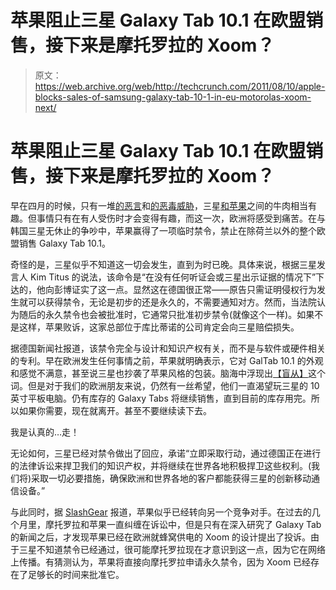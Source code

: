 # 苹果阻止三星 Galaxy Tab 10.1 在欧盟销售，接下来是摩托罗拉的 Xoom？

> 原文：<https://web.archive.org/web/http://techcrunch.com/2011/08/10/apple-blocks-sales-of-samsung-galaxy-tab-10-1-in-eu-motorolas-xoom-next/>

# 苹果阻止三星 Galaxy Tab 10.1 在欧盟销售，接下来是摩托罗拉的 Xoom？

早在四月的时候，只有一堆[的恶言](https://web.archive.org/web/20230203083527/https://techcrunch.com/2011/07/01/samsung-to-apple-you-say-copyist-we-say-competition/)和[的恶毒威胁](https://web.archive.org/web/20230203083527/https://techcrunch.com/2011/06/29/samsung-apple-itc-import-ban/)，三星[和苹果](https://web.archive.org/web/20230203083527/https://techcrunch.com/tag/samsung)之间的牛肉相当有趣。但事情只有在有人受伤时才会变得有趣，而这一次，欧洲将感受到痛苦。在与韩国三星无休止的争吵中，苹果赢得了一项临时禁令，禁止在除荷兰以外的整个欧盟销售 Galaxy Tab 10.1。

奇怪的是，三星似乎不知道这一切会发生，直到为时已晚。具体来说，根据三星发言人 Kim Titus 的说法，该命令是“在没有任何听证会或三星出示证据的情况下”下达的，他向彭博证实了这一点。显然这在德国很正常——原告只需证明侵权行为发生就可以获得禁令，无论是初步的还是永久的，不需要通知对方。然而，当法院认为随后的永久禁令也会被批准时，它通常只批准初步禁令(就像这个一样)。如果不是这样，苹果败诉，这家总部位于库比蒂诺的公司肯定会向三星赔偿损失。

据德国新闻社报道，该禁令完全与设计和知识产权有关，而不是与软件或硬件相关的专利。早在欧洲发生任何事情之前，苹果就明确表示，它对 GalTab 10.1 的外观和感觉不满意，甚至说三星也抄袭了苹果风格的包装。脑海中浮现出[【盲从】](https://web.archive.org/web/20230203083527/https://techcrunch.com/2011/05/24/apple-steals-a-glance-at-five-upcoming-samsung-products-legally/)这个词。但是对于我们的欧洲朋友来说，仍然有一丝希望，他们一直渴望玩三星的 10 英寸平板电脑。仍有库存的 Galaxy Tabs 将继续销售，直到目前的库存用完。所以如果你需要，现在就离开。甚至不要继续读下去。

我是认真的…走！

无论如何，三星已经对禁令做出了回应，承诺“立即采取行动，通过德国正在进行的法律诉讼来捍卫我们的知识产权，并将继续在世界各地积极捍卫这些权利。(我们将)采取一切必要措施，确保欧洲和世界各地的客户都能获得三星的创新移动通信设备。”

与此同时，据 [SlashGear](https://web.archive.org/web/20230203083527/http://www.slashgear.com/apple-targets-motorola-xoom-next-in-euro-tablet-cull-10170787/) 报道，苹果似乎已经转向另一个竞争对手。在过去的几个月里，摩托罗拉和苹果一直纠缠在诉讼中，但是只有在深入研究了 Galaxy Tab 的新闻之后，才发现苹果已经在欧洲就蜂窝供电的 Xoom 的设计提出了投诉。由于三星不知道禁令已经通过，很可能摩托罗拉现在才意识到这一点，因为它在网络上传播。有猜测认为，苹果将直接向摩托罗拉申请永久禁令，因为 Xoom 已经存在了足够长的时间来批准它。